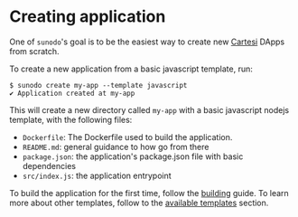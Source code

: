 # Creating application

One of `sunodo`'s goal is to be the easiest way to create new [Cartesi](https://cartesi.io) DApps from scratch.

To create a new application from a basic javascript template, run:

```shell
$ sunodo create my-app --template javascript
✔ Application created at my-app
```

This will create a new directory called `my-app` with a basic javascript nodejs template, with the following files:

-   `Dockerfile`: The Dockerfile used to build the application.
-   `README.md`: general guidance to how go from there
-   `package.json`: the application's package.json file with basic dependencies
-   `src/index.js`: the application entrypoint

To build the application for the first time, follow the [building](../building/building-application.md) guide. To learn more about other templates, follow to the [available templates](./available-templates.md) section.
